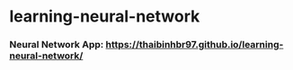 # learning-neural-network
### Neural Network App: https://thaibinhbr97.github.io/learning-neural-network/
